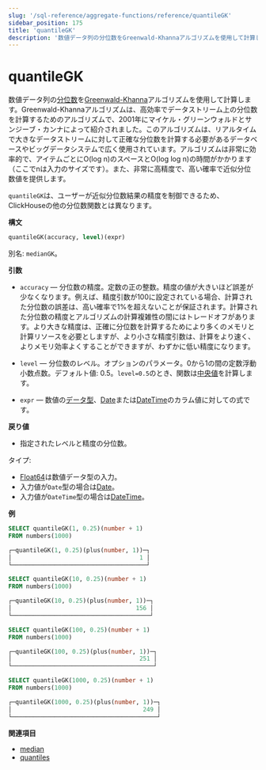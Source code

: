 ```yaml
---
slug: '/sql-reference/aggregate-functions/reference/quantileGK'
sidebar_position: 175
title: 'quantileGK'
description: '数値データ列の分位数をGreenwald-Khannaアルゴリズムを使用して計算します。'
---
```



# quantileGK

数値データ列の[分位数](https://en.wikipedia.org/wiki/Quantile)を[Greenwald-Khanna](http://infolab.stanford.edu/~datar/courses/cs361a/papers/quantiles.pdf)アルゴリズムを使用して計算します。Greenwald-Khannaアルゴリズムは、高効率でデータストリーム上の分位数を計算するためのアルゴリズムで、2001年にマイケル・グリーンウォルドとサンジーブ・カンナによって紹介されました。このアルゴリズムは、リアルタイムで大きなデータストリームに対して正確な分位数を計算する必要があるデータベースやビッグデータシステムで広く使用されています。アルゴリズムは非常に効率的で、アイテムごとにO(log n)のスペースとO(log log n)の時間がかかります（ここでnは入力のサイズです）。また、非常に高精度で、高い確率で近似分位数値を提供します。

`quantileGK`は、ユーザーが近似分位数結果の精度を制御できるため、ClickHouseの他の分位数関数とは異なります。

**構文**

``` sql
quantileGK(accuracy, level)(expr)
```

別名: `medianGK`。

**引数**

- `accuracy` — 分位数の精度。定数の正の整数。精度の値が大きいほど誤差が少なくなります。例えば、精度引数が100に設定されている場合、計算された分位数の誤差は、高い確率で1%を超えないことが保証されます。計算された分位数の精度とアルゴリズムの計算複雑性の間にはトレードオフがあります。より大きな精度は、正確に分位数を計算するためにより多くのメモリと計算リソースを必要としますが、より小さな精度引数は、計算をより速く、よりメモリ効率よくすることができますが、わずかに低い精度になります。

- `level` — 分位数のレベル。オプションのパラメータ。0から1の間の定数浮動小数点数。デフォルト値: 0.5。`level=0.5`のとき、関数は[中央値](https://en.wikipedia.org/wiki/Median)を計算します。

- `expr` — 数値の[データ型](/sql-reference/data-types)、[Date](../../../sql-reference/data-types/date.md)または[DateTime](../../../sql-reference/data-types/datetime.md)のカラム値に対しての式です。

**戻り値**

- 指定されたレベルと精度の分位数。

タイプ:

- [Float64](../../../sql-reference/data-types/float.md)は数値データ型の入力。
- 入力値が`Date`型の場合は[Date](../../../sql-reference/data-types/date.md)。
- 入力値が`DateTime`型の場合は[DateTime](../../../sql-reference/data-types/datetime.md)。

**例**

``` sql
SELECT quantileGK(1, 0.25)(number + 1)
FROM numbers(1000)

┌─quantileGK(1, 0.25)(plus(number, 1))─┐
│                                    1 │
└──────────────────────────────────────┘

SELECT quantileGK(10, 0.25)(number + 1)
FROM numbers(1000)

┌─quantileGK(10, 0.25)(plus(number, 1))─┐
│                                   156 │
└───────────────────────────────────────┘

SELECT quantileGK(100, 0.25)(number + 1)
FROM numbers(1000)

┌─quantileGK(100, 0.25)(plus(number, 1))─┐
│                                    251 │
└────────────────────────────────────────┘

SELECT quantileGK(1000, 0.25)(number + 1)
FROM numbers(1000)

┌─quantileGK(1000, 0.25)(plus(number, 1))─┐
│                                     249 │
└─────────────────────────────────────────┘
```

**関連項目**

- [median](/sql-reference/aggregate-functions/reference/median)
- [quantiles](../../../sql-reference/aggregate-functions/reference/quantiles.md#quantiles)
